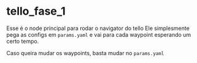 # tello_fase_1

Esse é o node principal para rodar o navigator do tello
Ele simplesmente pega as configs em `params.yaml` e vai para cada waypoint esperando um certo tempo.

Caso queira mudar os waypoints, basta mudar no `params.yaml` 